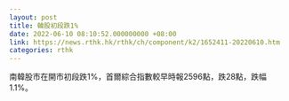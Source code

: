 ```yaml
---
layout: post
title: 韓股初段跌1%
date: 2022-06-10 08:10:52.000000000 +08:00
link: https://news.rthk.hk/rthk/ch/component/k2/1652411-20220610.htm
categories: rthk
---
```


南韓股市在開市初段跌1%，首爾綜合指數較早時報2596點，跌28點，跌幅1.1%。
